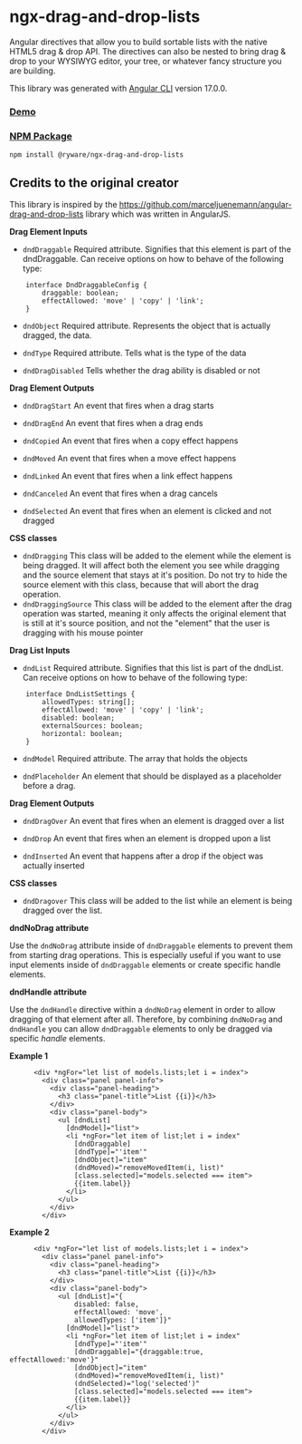 ngx-drag-and-drop-lists
===========================
Angular directives that allow you to build sortable lists with the native HTML5 drag & drop API. The directives can also be nested to bring drag & drop to your WYSIWYG editor, your tree, or whatever fancy structure you are building.

This library was generated with [Angular CLI](https://github.com/angular/angular-cli) version 17.0.0.

### [Demo](https://stackblitz.com/~/github.com/Ryware/ngx-drag-and-drop-lists?file=package.json&startScript=build,start)

### [NPM Package](https://www.npmjs.com/package/@ryware/ngx-drag-and-drop-lists)

`npm install @ryware/ngx-drag-and-drop-lists`

## Credits to the original creator
    
This library is inspired by the https://github.com/marceljuenemann/angular-drag-and-drop-lists library which was written in AngularJS.

**Drag Element Inputs**
* `dndDraggable` Required attribute. Signifies that this element is part of the dndDraggable. Can receive options on how to behave of the following type:
```
    interface DndDraggableConfig {
        draggable: boolean;
        effectAllowed: 'move' | 'copy' | 'link';
    }
```

* `dndObject` Required attribute. Represents the object that is actually dragged, the data.

* `dndType`  Required attribute. Tells what is the type of the data

* `dndDragDisabled` Tells whether the drag ability is disabled or not

**Drag Element Outputs**

* `dndDragStart` An event that fires when a drag starts

* `dndDragEnd` An event that fires when a drag ends

* `dndCopied` An event that fires when a copy effect happens

* `dndMoved` An event that fires when a move effect happens

* `dndLinked` An event that fires when a link effect happens

* `dndCanceled` An event that fires when a drag cancels

* `dndSelected` An event that fires when an element is clicked and not dragged

**CSS classes**
* `dndDragging` This class will be added to the element while the element is being dragged. It will affect both the element you see while dragging and the source element that stays at it's position. Do not try to hide the source element with this class, because that will abort the drag operation.
* `dndDraggingSource` This class will be added to the element after the drag operation was started, meaning it only affects the original element that is still at it's source position, and not the "element" that the user is dragging with his mouse pointer


**Drag List Inputs**

* `dndList` Required attribute. Signifies that this list is part of the dndList. Can receive options on how to behave of the following type:
```
    interface DndListSettings {
        allowedTypes: string[];
        effectAllowed: 'move' | 'copy' | 'link';
        disabled: boolean;
        externalSources: boolean;
        horizontal: boolean;
    }
```

* `dndModel` Required attribute. The array that holds the objects

* `dndPlaceholder` An element that should be displayed as a placeholder before a drag. 

**Drag Element Outputs**

* `dndDragOver` An event that fires when an element is dragged over a list

* `dndDrop` An event that fires when an element is dropped upon a list

* `dndInserted` An event that happens after a drop if the object was actually inserted

**CSS classes**
* `dndDragover` This class will be added to the list while an element is being dragged over the list.

**dndNoDrag attribute**

Use the `dndNoDrag` attribute inside of `dndDraggable` elements to prevent them from starting drag operations. This is especially useful if you want to use input elements inside of `dndDraggable` elements or create specific handle elements.


**dndHandle attribute**

Use the `dndHandle` directive within a `dndNoDrag` element in order to allow dragging of that element after all. Therefore, by combining `dndNoDrag` and `dndHandle` you can allow `dndDraggable` elements to only be dragged via specific *handle* elements.

**Example 1** 

```
      <div *ngFor="let list of models.lists;let i = index">
        <div class="panel panel-info">
          <div class="panel-heading">
            <h3 class="panel-title">List {{i}}</h3>
          </div>
          <div class="panel-body">
            <ul [dndList]
              [dndModel]="list">
              <li *ngFor="let item of list;let i = index"
                [dndDraggable]
                [dndType]="'item'"
                [dndObject]="item"
                (dndMoved)="removeMovedItem(i, list)"
                [class.selected]="models.selected === item">
                {{item.label}}
              </li>
            </ul>
          </div>
        </div>
```


**Example 2** 

```
      <div *ngFor="let list of models.lists;let i = index">
        <div class="panel panel-info">
          <div class="panel-heading">
            <h3 class="panel-title">List {{i}}</h3>
          </div>
          <div class="panel-body">
            <ul [dndList]="{
                disabled: false,
                effectAllowed: 'move',
                allowedTypes: ['item']}"
              [dndModel]="list">
              <li *ngFor="let item of list;let i = index"
                [dndType]="'item'"
                [dndDraggable]="{draggable:true, effectAllowed:'move'}"
                [dndObject]="item"
                (dndMoved)="removeMovedItem(i, list)"
                (dndSelected)="log('selected')"
                [class.selected]="models.selected === item">
                {{item.label}}
              </li>
            </ul>
          </div>
        </div>
```
